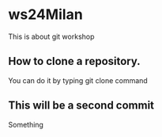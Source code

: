 # ws24Milan
This is about git workshop

## How to clone a repository. 
You can do it by typing git clone command

## This will be a second commit

Something
